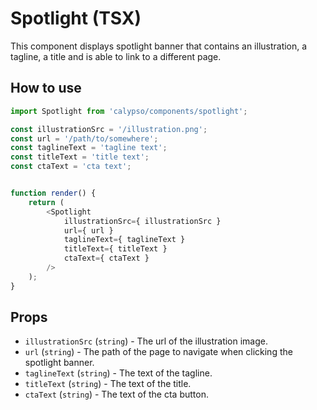 # Spotlight (TSX)

This component displays spotlight banner that contains an illustration, a tagline, a title and is able to link to a different page.

## How to use

```js
import Spotlight from 'calypso/components/spotlight';

const illustrationSrc = '/illustration.png';
const url = '/path/to/somewhere';
const taglineText = 'tagline text';
const titleText = 'title text';
const ctaText = 'cta text';


function render() {
	return (
		<Spotlight
			illustrationSrc={ illustrationSrc }
			url={ url }
			taglineText={ taglineText }
			titleText={ titleText }
			ctaText={ ctaText }
		/>
	);
}
```

## Props

- `illustrationSrc` (`string`) - The url of the illustration image.
- `url` (`string`) - The path of the page to navigate when clicking the spotlight banner.
- `taglineText` (`string`) - The text of the tagline.
- `titleText` (`string`) - The text of the title.
- `ctaText` (`string`) - The text of the cta button.
